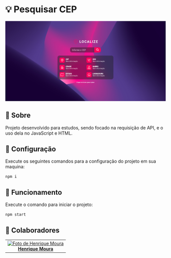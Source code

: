 # 💡 Pesquisar CEP

<img src="preview.png" alt="preview">


## 📝 Sobre
Projeto desenvolvido para estudos, sendo focado na requisição de API, e o uso dela no JavaScript e HTML.


## 🔧 Configuração

Execute os seguintes comandos para a configuração do projeto em sua maquina:
```
npm i
```


## 🚀 Funcionamento

Execute o comando para iniciar o projeto:
```
npm start
```

## 🤝 Colaboradores

<table>
  <tr>
    <td align="center">
      <a href="https://github.com/hxmoura" width="100px;">
        <img src="https://github.com/hxmoura.png" width="130px;" alt="Foto de Henrique Moura"/>
        <br>
        <strong>Henrique Moura</strong>
      </a>
    </td>
  </tr>
</table>